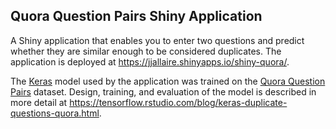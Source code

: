 
Quora Question Pairs Shiny Application
---------------------------------------------------------------------

A Shiny application that enables you to enter two questions and predict whether they are similar enough to be considered duplicates. The application is deployed at <https://jjallaire.shinyapps.io/shiny-quora/>.

The [Keras](https://keras.rstudio.com) model used by the application was trained on the [Quora Question Pairs](https://www.kaggle.com/c/quora-question-pairs) dataset. Design, training, and evaluation of the model is described in more detail at <https://tensorflow.rstudio.com/blog/keras-duplicate-questions-quora.html>.



